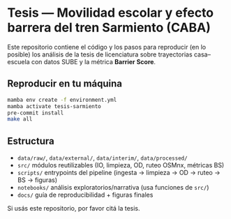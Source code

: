 # Tesis — Movilidad escolar y efecto barrera del tren Sarmiento (CABA)

Este repositorio contiene el código y los pasos para reproducir (en lo posible) los análisis de la tesis de licenciatura sobre trayectorias casa–escuela con datos SUBE y la métrica **Barrier Score**.

## Reproducir en tu máquina

```bash
mamba env create -f environment.yml
mamba activate tesis-sarmiento
pre-commit install
make all
```

## Estructura

- `data/raw/`, `data/external/`, `data/interim/`, `data/processed/`
- `src/` módulos reutilizables (IO, limpieza, OD, ruteo OSMnx, métricas BS)
- `scripts/` entrypoints del pipeline (ingesta → limpieza → OD → ruteo → BS → figuras)
- `notebooks/` análisis exploratorios/narrativa (usa funciones de `src/`)
- `docs/` guía de reproducibilidad + figuras finales

Si usás este repositorio, por favor citá la tesis.
